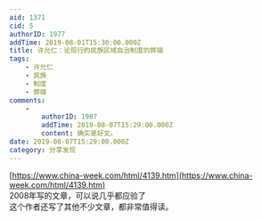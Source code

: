 ```yaml
---
aid: 1371
cid: 5
authorID: 1977
addTime: 2019-08-01T15:30:00.000Z
title: 许允仁：论现行的民族区域自治制度的弊端
tags:
    - 许允仁
    - 民族
    - 制度
    - 弊端
comments:
    -
        authorID: 1987
        addTime: 2019-08-07T15:29:00.000Z
        content: 确实是好文。
date: 2019-08-07T15:29:00.000Z
category: 分享发现
---
```


[https://www.china-week.com/html/4139.htm](https://www.china-week.com/html/4139.htm)  
2008年写的文章，可以说几乎都应验了  
这个作者还写了其他不少文章，都非常值得读。
